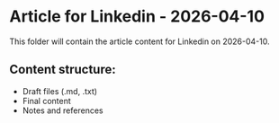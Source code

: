 # Article for Linkedin - 2026-04-10

This folder will contain the article content for Linkedin on 2026-04-10.

## Content structure:
- Draft files (.md, .txt)
- Final content
- Notes and references

